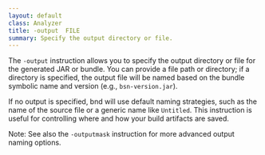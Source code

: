 ```yaml
---
layout: default
class: Analyzer
title: -output  FILE
summary: Specify the output directory or file.
---
```


The `-output` instruction allows you to specify the output directory or file for the generated JAR or bundle. You can provide a file path or directory; if a directory is specified, the output file will be named based on the bundle symbolic name and version (e.g., `bsn-version.jar`).

If no output is specified, bnd will use default naming strategies, such as the name of the source file or a generic name like `Untitled`. This instruction is useful for controlling where and how your build artifacts are saved.

Note: See also the `-outputmask` instruction for more advanced output naming options.
